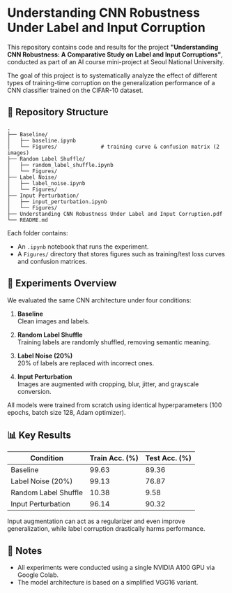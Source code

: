 # Understanding CNN Robustness Under Label and Input Corruption

This repository contains code and results for the project **"Understanding CNN Robustness: A Comparative Study on Label and Input Corruptions"**, conducted as part of an AI course mini-project at Seoul National University.

The goal of this project is to systematically analyze the effect of different types of training-time corruption on the generalization performance of a CNN classifier trained on the CIFAR-10 dataset.

## 📁 Repository Structure

```
.
├── Baseline/
│   ├── baseline.ipynb
│   └── Figures/              # training curve & confusion matrix (2 images)
├── Random Label Shuffle/
│   ├── random_label_shuffle.ipynb
│   └── Figures/
├── Label Noise/
│   ├── label_noise.ipynb
│   └── Figures/
├── Input Perturbation/
│   ├── input_perturbation.ipynb
│   └── Figures/
├── Understanding CNN Robustness Under Label and Input Corruption.pdf
└── README.md
```

Each folder contains:

- An `.ipynb` notebook that runs the experiment.
- A `Figures/` directory that stores figures such as training/test loss curves and confusion matrices.

## 🧪 Experiments Overview

We evaluated the same CNN architecture under four conditions:

1. **Baseline**  
   Clean images and labels.

2. **Random Label Shuffle**  
   Training labels are randomly shuffled, removing semantic meaning.

3. **Label Noise (20%)**  
   20% of labels are replaced with incorrect ones.

4. **Input Perturbation**  
   Images are augmented with cropping, blur, jitter, and grayscale conversion.

All models were trained from scratch using identical hyperparameters (100 epochs, batch size 128, Adam optimizer).

## 📊 Key Results

| Condition              | Train Acc. (%) | Test Acc. (%) |
|------------------------|----------------|---------------|
| Baseline               | 99.63          | 89.36         |
| Label Noise (20%)      | 99.13          | 76.87         |
| Random Label Shuffle   | 10.38          | 9.58          |
| Input Perturbation     | 96.14          | 90.32         |

Input augmentation can act as a regularizer and even improve generalization, while label corruption drastically harms performance.

## 📌 Notes

- All experiments were conducted using a single NVIDIA A100 GPU via Google Colab.
- The model architecture is based on a simplified VGG16 variant.
